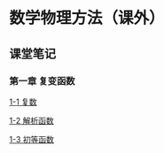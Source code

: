 # 数学物理方法（课外）

## 课堂笔记

### 第一章 复变函数

[1-1 复数](./lecture1-1.md)

[1-2 解析函数](./lecture1-2.md)

[1-3 初等函数](./lecture1-3.md)